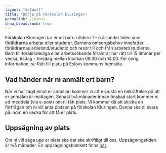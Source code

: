 ```yaml
---
layout: "default"
title: "Börja på Förskolan Kluringen"
permalink: /joinus
show_breadcrumb: true
---
```


Förskolan Kluringen tar emot barn i åldern 1 - 5 år under tiden som föräldrarna arbetar eller studerar. Barnens omsorgsbehov innefattar föräldrarnas arbetstid/studietid och resor till och från arbetet/studierna. Barn till föräldralediga eller arbetssökande föräldrar har rätt till 15 timmar per vecka, tisdag - torsdag mellan klockan 09.00 och 14.00.
För övrig information, se Rätt till plats på Eslövs kommuns hemsida. 

## Vad händer när ni anmält ert barn?
När vi har tagit emot er anmälan kommer vi att e-posta en bekräftelse på att er anmälan är mottagen. Senast två månader innan önskad start kommer vi att meddela (via e-post) om ni fått plats. Vi kommer då att skicka en förfrågan om ni vill anta platsen på förskolan Kluringen. Denna ska ni svara på inom en vecka för att få er plats.

## Uppsägning av plats
Om ni vill säga upp er plats ska det ske skriftligt till oss. Uppsägningstiden är två månader. En uppsägningsblankett finns [här](assets/pdf/Uppsägningsblankett.pdf). 